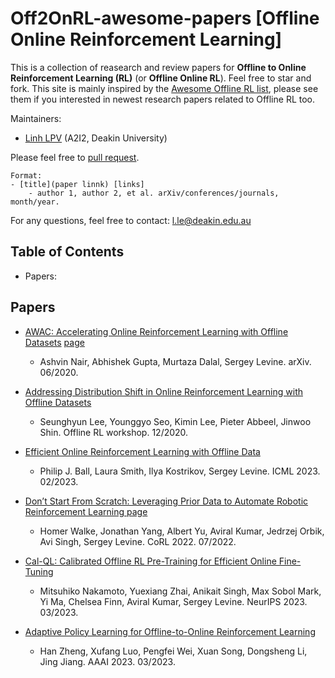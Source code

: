 # Off2OnRL-awesome-papers [Offline Online Reinforcement Learning]


This is a collection of reasearch and review papers for **Offline to Online Reinforcement Learning (RL)** (or **Offline Online RL**). Feel free to star and fork. This site is mainly inspired by the [Awesome Offline RL list](https://github.com/hanjuku-kaso/awesome-offline-rl), please see them if you interested in newest research papers related to Offline RL too.


Maintainers:
- [Linh LPV](https://linhlpv.github.io/) (A2I2, Deakin University)


Please feel free to [pull request](https://github.com/linhlpv/Off2OnRL-awesome-papers/pulls).
```
Format:
- [title](paper linnk) [links]
    - author 1, author 2, et al. arXiv/conferences/journals, month/year.
```

For any questions, feel free to contact: l.le@deakin.edu.au

## Table of Contents
- Papers:

## Papers
- [AWAC: Accelerating Online Reinforcement Learning with Offline Datasets](https://arxiv.org/abs/2006.09359) [page](https://awacrl.github.io/)
    - Ashvin Nair, Abhishek Gupta, Murtaza Dalal, Sergey Levine. arXiv. 06/2020.
- [Addressing Distribution Shift in Online
Reinforcement Learning with Offline Datasets
](https://offline-rl-neurips.github.io/pdf/13.pdf)
    - Seunghyun Lee, Younggyo Seo, Kimin Lee, Pieter Abbeel, Jinwoo Shin. Offline RL workshop. 12/2020.
    
- [Efficient Online Reinforcement Learning with Offline Data](https://arxiv.org/abs/2302.02948)
    - Philip J. Ball, Laura Smith, Ilya Kostrikov, Sergey Levine. ICML 2023. 02/2023.

- [Don’t Start From Scratch: Leveraging Prior Data to
Automate Robotic Reinforcement Learning
](https://arxiv.org/pdf/2207.04703.pdf) [page](https://sites.google.com/view/ariel-berkeley/)
    - Homer Walke, Jonathan Yang, Albert Yu, Aviral Kumar, Jedrzej Orbik, Avi Singh, Sergey Levine. CoRL 2022. 07/2022.
- [Cal-QL: Calibrated Offline RL Pre-Training for Efficient Online Fine-Tuning](https://arxiv.org/abs/2303.05479)
    - Mitsuhiko Nakamoto, Yuexiang Zhai, Anikait Singh, Max Sobol Mark, Yi Ma, Chelsea Finn, Aviral Kumar, Sergey Levine. NeurIPS 2023. 03/2023.
- [Adaptive Policy Learning for Offline-to-Online Reinforcement Learning](https://arxiv.org/abs/2303.07693)
    - Han Zheng, Xufang Luo, Pengfei Wei, Xuan Song, Dongsheng Li, Jing Jiang. AAAI 2023. 03/2023.
